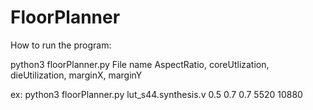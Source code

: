 # FloorPlanner
How to run the program: 

python3 floorPlanner.py File name AspectRatio, coreUtlization, dieUtilization, marginX, marginY

ex: python3 floorPlanner.py lut_s44.synthesis.v 0.5 0.7 0.7 5520 10880

